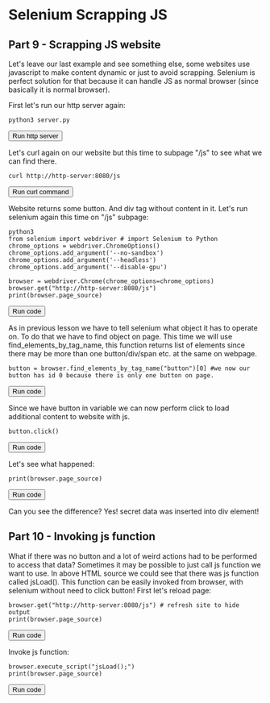 # Selenium Scrapping JS
## Part 9 - Scrapping JS website
Let's leave our last example and see something else, some websites use javascript to make content dynamic or just to avoid scrapping. Selenium is perfect solution for that because it can handle JS as normal browser (since basically it is normal browser).

First let's run our http server again:
```
python3 server.py
```
<button type="button" class="btn btn-primary btn-sm" onclick="runSnippetInTab('http-server', this)">Run http server</button>

Let's curl again on our website but this time to subpage "/js" to see what we can find there.
```
curl http://http-server:8080/js
```
<button type="button" class="btn btn-primary btn-sm" onclick="runSnippetInTab('selenium', this)">Run curl command</button>

Website returns some button. And div tag without content in it.
Let's run selenium again this time on "/js" subpage:

```
python3
from selenium import webdriver # import Selenium to Python
chrome_options = webdriver.ChromeOptions()
chrome_options.add_argument('--no-sandbox') 
chrome_options.add_argument('--headless') 
chrome_options.add_argument('--disable-gpu')

browser = webdriver.Chrome(chrome_options=chrome_options)
browser.get("http://http-server:8080/js")
print(browser.page_source)
```

<button type="button" class="btn btn-primary btn-sm" onclick="runSnippetInTab('selenium', this)">Run code</button>

As in previous lesson we have to tell selenium what object it has to operate on. To do that we have to find object on page. This time we will use find_elements_by_tag_name, this function returns list of elements since there may be more than one button/div/span etc. at the same on webpage.
```
button = browser.find_elements_by_tag_name("button")[0] #we now our button has id 0 because there is only one button on page.
```
<button type="button" class="btn btn-primary btn-sm" onclick="runSnippetInTab('selenium', this)">Run code</button>

Since we have button in variable we can now perform click to load additional content to website with js.
```
button.click()
```
<button type="button" class="btn btn-primary btn-sm" onclick="runSnippetInTab('selenium', this)">Run code</button>

Let's see what happened:
```
print(browser.page_source)
```
<button type="button" class="btn btn-primary btn-sm" onclick="runSnippetInTab('selenium', this)">Run code</button>

Can you see the difference? Yes! secret data was inserted into div element!

## Part 10 - Invoking js function
What if there was no button and a lot of weird actions had to be performed to access that data?
Sometimes it may be possible to just call js function we want to use. In above HTML source we could see that there was js function called jsLoad().
This function can be easily invoked from browser, with selenium without need to click button!
First let's reload page:
```
browser.get("http://http-server:8080/js") # refresh site to hide output
print(browser.page_source)
```

<button type="button" class="btn btn-primary btn-sm" onclick="runSnippetInTab('selenium', this)">Run code</button>

Invoke js function:
```
browser.execute_script("jsLoad();")
print(browser.page_source)
```
<button type="button" class="btn btn-primary btn-sm" onclick="runSnippetInTab('selenium', this)">Run code</button>

